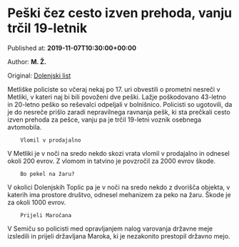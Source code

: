 
# Peški čez cesto izven prehoda, vanju trčil 19-letnik

Published at: **2019-11-07T10:30:00+00:00**

Author: **M. Ž.**

Original: [Dolenjski list](https://www.dolenjskilist.si/2019/11/07/228272/novice/kronika/Peski_cez_cesto_izven_prehoda_vanju_trcil_19_letnik/)

Metliške policiste so včeraj nekaj po 17. uri obvestili o prometni nesreči v Metliki, v kateri naj bi bili povoženi dve peški. Lažje poškodovano 43-letno in 20-letno peško so reševalci odpeljali v bolnišnico. Policisti so ugotovili, da je do nesreče prišlo zaradi nepravilnega ravnanja pešk, ki sta prečkali cesto izven prehoda za pešce, vanju pa je trčil 19-letni voznik osebnega avtomobila.

        Vlomil v prodajalno
      
V Metliki je v noči na sredo nekdo skozi vrata vlomil v prodajalno in odnesel okoli 200 evrov. Z vlomom in tatvino je povzročil za 2000 evrov škode.

        Bo pekel na žaru?
      
V okolici Dolenjskih Toplic pa je v noči na sredo nekdo z dvorišča objekta, v katerih ima prostore društvo, odnesel mehanizem za peko na žaru. Škode je za okoli 1000 evrov.

        Prijeli Maročana
      
V Semiču so policisti med opravljanjem nalog varovanja državne meje izsledili in prijeli državljana Maroka, ki je nezakonito prestopil državno mejo.
